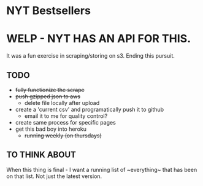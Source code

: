 # NYT Bestsellers

# WELP - NYT HAS AN API FOR THIS.
It was a fun exercise in scraping/storing on s3. Ending this pursuit.

## TODO
* ~~fully functionize the scrape~~
* ~~push gzipped json to aws~~
    * delete file locally after upload
* create a 'current csv' and programatically push it to github
    * email it to me for quality control?
* create same process for specific pages
* get this bad boy into heroku
    * ~~running weekly (on thursdays)~~


## TO THINK ABOUT
When this thing is final - I want a running list of ~everything~ that has been on that list. Not just the latest version.